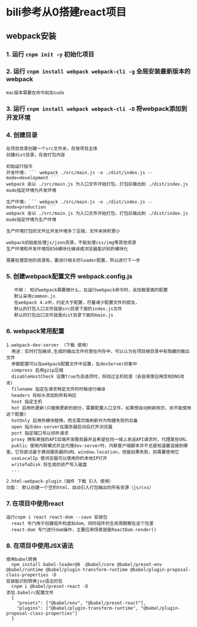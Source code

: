 # bili参考从0搭建react项目

## webpack安装
### 1. 运行 ``` cnpm init -y ``` 初始化项目
### 2. 运行 ``` cnpm install webpack webpack-cli -g ``` 全局安装最新版本的webpack
```
mac版本需要在命令前加sudo
```
### 3. 运行 ``` cnpm install webpack webpack-cli -D ``` 将webpack添加到开发环境
### 4. 创建目录
```
在项目目录创建一个src文件夹，存放项目主体
创建dist目录，存放打包内容

初始运行指令
开发环境: ``` webpack ./src/main.js -o ./dist/index.js --mode=development ```
webpack 会以 ./src/main.js 为入口文件开始打包，打包后输出到 ./dist/index.js mode指定环境为开发环境

生产环境: ``` webpack ./src/main.js -o ./dist/index.js --mode=production ```
webpack 会以 ./src/main.js 为入口文件开始打包，打包后输出到 ./dist/index.js mode指定环境为生产环境

生产环境打包的文件比开发环境多了压缩，文件夹体积更小

webpack初始能处理js/json资源，不能处理css/img等其他资源
生产环境和开发环境将ES6模块化编译成浏览器能识别的模块化

需要处理其他的资源有，要进行相关的loader配置，所以进行下一步

```

### 5. 创建webpack配置文件 webpack.config.js 
```
   作用： 知识webpack需要做什么，在运行webpack命令时，会加载里面的配置
   默认采用common.js
   在webpack 4.x中，约定大于配置，尽量减少配置文件的提及，
   默认的打包入口文件就是src目录下面的index.js文件
   默认的打包出口文件就是dist目录下面的main.js
```

### 6. webpack常用配置
```
1.webpack-dev-server （下载 使用）
  用途：实时打包编译,生成的输出文件托管在内存中，可以认为在项目根目录中有隐藏的输出文件
  参数配置可以在webpack配置文件中设置，在devServer对象中
  compress 启用gzip压缩
  disableHostCheck 设置true为该选项时，将绕过主机检查（会容易使应用受到DNS攻击）
  filename 指定在请求特定文件的时候进行编译
  headers 将标头添加到所有响应
  host 指定主机
  hot 启用热更新(只替换更新的部分，需要配置入口文件，如果想自动刷新网页，则不能使用这个配置)
  hotOnly 启用热模块替换，而无需页面刷新作为构建失败的后备
  open 指示dev-server在服务器启动后打开浏览器
  port 指定端口号以侦听请求
  proxy 拥有单独的API后端开发服务器并且希望在同一域上发送API请求时，代理某些URL
  public 使用内联模式并且代理dev-server时，内联客户端脚本并不总是知道要连接到哪里。它将尝试基于猜测服务器的URL window.location，但是如果失败，则需要使用它
  useLocalIp 使浏览器可以使用你的本地IP打开
  writeToDisk 将生成的资产写入磁盘
  ...

2.html-webpack-plugin（插件 下载 引入 使用）
功能： 默认创建一个空的html，自动引入打包输出的所有资源（js/css）
``` 
### 7. 在项目中使用react
```
运行cnpm i react react-dom --save 安装包
  react 专门用于创建组件和虚拟dom，同时组件的生命周期都在这个包里
  react-dom 专门进行dom操作，主要应用场景就是ReactDom.render()
```

### 8. 在项目中使用JSX语法
```
使用babel转换
  npm install babel-loader@8  @babel/core @babel/preset-env @babel/runtime @babel/plugin-transform-runtime @babel/plugin-proposal-class-properties -D 
安装能识别转换jsx语法的包
  cnpm i @babel/preset-react -D
添加.babelrc配置文件
  {
    "presets": ["@babel/env", "@babel/preset-react"],
    "plugins": ["@babel/plugin-transform-runtime", "@babel/plugin-proposal-class-properties"]
  }
```